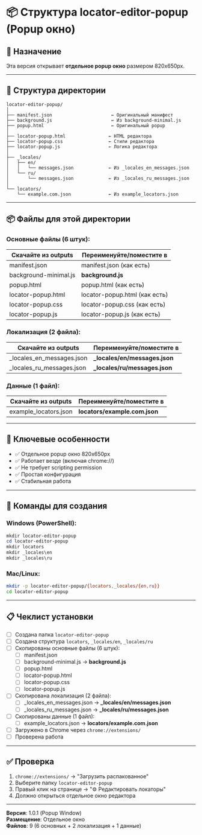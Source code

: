 # 📦 Структура locator-editor-popup (Popup окно)

## 📁 Назначение

Эта версия открывает **отдельное popup окно** размером 820x650px.

---

## 📂 Структура директории

```
locator-editor-popup/
│
├── manifest.json                      ← Оригинальный манифест
├── background.js                      ← Из background-minimal.js
├── popup.html                         ← Оригинальный popup
│
├── locator-popup.html                ← HTML редактора
├── locator-popup.css                 ← Стили редактора
├── locator-popup.js                  ← Логика редактора
│
├── _locales/
│   ├── en/
│   │   └── messages.json             ← Из _locales_en_messages.json
│   └── ru/
│       └── messages.json             ← Из _locales_ru_messages.json
│
└── locators/
    └── example.com.json              ← Из example_locators.json
```

---

## 📦 Файлы для этой директории

### Основные файлы (6 штук):

| Скачайте из outputs | Переименуйте/поместите в |
|---------------------|--------------------------|
| manifest.json | manifest.json (как есть) |
| background-minimal.js | **background.js** |
| popup.html | popup.html (как есть) |
| locator-popup.html | locator-popup.html (как есть) |
| locator-popup.css | locator-popup.css (как есть) |
| locator-popup.js | locator-popup.js (как есть) |

### Локализация (2 файла):

| Скачайте из outputs | Переименуйте/поместите в |
|---------------------|--------------------------|
| _locales_en_messages.json | **_locales/en/messages.json** |
| _locales_ru_messages.json | **_locales/ru/messages.json** |

### Данные (1 файл):

| Скачайте из outputs | Переименуйте/поместите в |
|---------------------|--------------------------|
| example_locators.json | **locators/example.com.json** |

---

## 🔑 Ключевые особенности

- ✅ Отдельное popup окно 820x650px
- ✅ Работает везде (включая chrome://)
- ✅ Не требует scripting permission
- ✅ Простая конфигурация
- ✅ Стабильная работа

---

## 🚀 Команды для создания

### Windows (PowerShell):
```powershell
mkdir locator-editor-popup
cd locator-editor-popup
mkdir locators
mkdir _locales\en
mkdir _locales\ru
```

### Mac/Linux:
```bash
mkdir -p locator-editor-popup/{locators,_locales/{en,ru}}
cd locator-editor-popup
```

---

## 📋 Чеклист установки

- [ ] Создана папка `locator-editor-popup`
- [ ] Создана структура `locators`, `_locales/en`, `_locales/ru`
- [ ] Скопированы основные файлы (6 штук):
  - [ ] manifest.json
  - [ ] background-minimal.js → **background.js**
  - [ ] popup.html
  - [ ] locator-popup.html
  - [ ] locator-popup.css
  - [ ] locator-popup.js
- [ ] Скопирована локализация (2 файла):
  - [ ] _locales_en_messages.json → **_locales/en/messages.json**
  - [ ] _locales_ru_messages.json → **_locales/ru/messages.json**
- [ ] Скопированы данные (1 файл):
  - [ ] example_locators.json → **locators/example.com.json**
- [ ] Загружено в Chrome через `chrome://extensions/`
- [ ] Проверена работа

---

## ✅ Проверка

1. `chrome://extensions/` → "Загрузить распакованное"
2. Выберите папку `locator-editor-popup`
3. Правый клик на странице → "⚙️ Редактировать локаторы"
4. Должно открыться отдельное окно редактора

---

**Версия**: 1.0.1 (Popup Window)  
**Размещение**: Отдельное окно  
**Файлов**: 9 (6 основных + 2 локализация + 1 данные)
